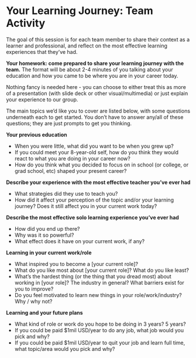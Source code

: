 # Your Learning Journey: Team Activity

The goal of this session is for each team member to share their context as a learner and professional, and reflect on the most effective learning experiences that they’ve had.

**Your homework: come prepared to share your learning journey with the team.** The format will be about 2-4 minutes of you talking about your education and how you came to be where you are in your career today. 

Nothing fancy is needed here - you can choose to either treat this as more of a presentation (with slide deck or other visual/multimedia) or just explain your experience to our group. 

The main topics we’d like you to cover are listed below, with some questions underneath each to get started. You don’t have to answer any/all of these questions; they are just prompts to get you thinking.


**Your previous education**
* When you were little, what did you want to be when you grew up?
* If you could meet your 8-year-old self, how do you think they would react to what you are doing in your career now?
* How do you think what you decided to focus on in school (or college, or grad school, etc) shaped your present career?

**Describe your experience with the most effective teacher you’ve ever had**
* What strategies did they use to teach you? 
* How did it affect your perception of the topic and/or your learning journey? Does it still affect you in your current work today?

**Describe the most effective solo learning experience you’ve ever had**
* How did you end up there?
* Why was it so powerful?
* What effect does it have on your current work, if any?

**Learning in your current work/role**
* What inspired you to become a [your current role]?
* What do you like most about [your current role]? What do you like least?
* What’s the hardest thing (or the thing that you dread most) about working in [your role]? The industry in general? What barriers exist for you to improve?
* Do you feel motivated to learn new things in your role/work/industry? Why / why not?

**Learning and your future plans**
* What kind of role or work do you hope to be doing in 3 years? 5 years? 
* If you could be paid $1mil USD/year to do any job, what job would you pick and why?
* If you could be paid $1mil USD/year to quit your job and learn full time, what topic/area would you pick and why?
